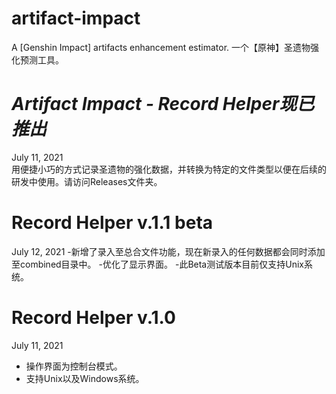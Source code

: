 # artifact-impact
A [Genshin Impact] artifacts enhancement estimator. 一个【原神】圣遗物强化预测工具。

# _Artifact Impact - Record Helper现已推出_
July 11, 2021\
用便捷小巧的方式记录圣遗物的强化数据，并转换为特定的文件类型以便在后续的研发中使用。请访问Releases文件夹。

# Record Helper v.1.1 beta
July 12, 2021
-新增了录入至总合文件功能，现在新录入的任何数据都会同时添加至combined目录中。
-优化了显示界面。
-此Beta测试版本目前仅支持Unix系统。

# Record Helper v.1.0
July 11, 2021
- 操作界面为控制台模式。
- 支持Unix以及Windows系统。
